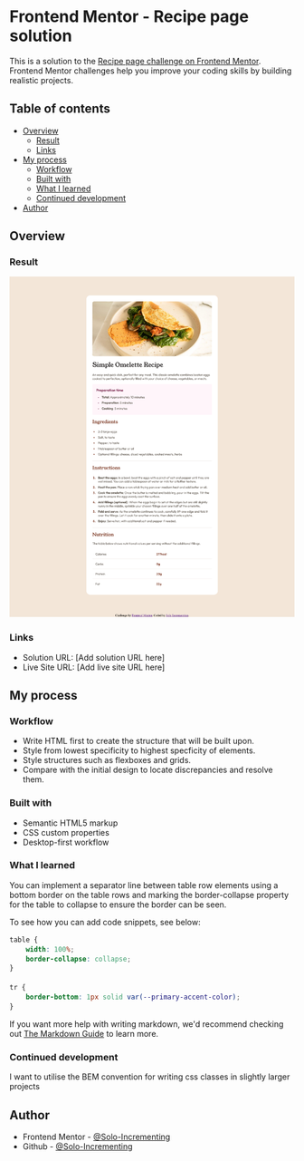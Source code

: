 # Frontend Mentor - Recipe page solution

This is a solution to the [Recipe page challenge on Frontend Mentor](https://www.frontendmentor.io/challenges/recipe-page-KiTsR8QQKm). Frontend Mentor challenges help you improve your coding skills by building realistic projects.

## Table of contents

- [Overview](#overview)
  - [Result](#result)
  - [Links](#links)
- [My process](#my-process)
  - [Workflow](#workflow)
  - [Built with](#built-with)
  - [What I learned](#what-i-learned)
  - [Continued development](#continued-development)
- [Author](#author)

## Overview

### Result

![Screenshot](./assets/images/final-page-screenshot.png)

### Links

- Solution URL: [Add solution URL here]
- Live Site URL: [Add live site URL here]

## My process

### Workflow

- Write HTML first to create the structure that will be built upon.
- Style from lowest specificity to highest specficity of elements.
- Style structures such as flexboxes and grids.
- Compare with the initial design to locate discrepancies and resolve them.

### Built with

- Semantic HTML5 markup
- CSS custom properties
- Desktop-first workflow

### What I learned

You can implement a separator line between table row elements using a bottom border on the table rows and marking the border-collapse property for the table to collapse to ensure the border can be seen.

To see how you can add code snippets, see below:

```css
table {
	width: 100%;
	border-collapse: collapse;
}

tr {
	border-bottom: 1px solid var(--primary-accent-color);
}
```

If you want more help with writing markdown, we'd recommend checking out [The Markdown Guide](https://www.markdownguide.org/) to learn more.

### Continued development

I want to utilise the BEM convention for writing css classes in slightly larger projects

## Author

- Frontend Mentor - [@Solo-Incrementing](https://www.frontendmentor.io/profile/Solo-Incrementing)
- Github - [@Solo-Incrementing](https://github.com/Solo-Incrementing)

